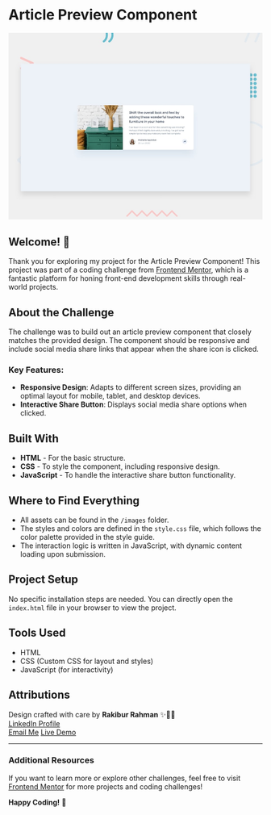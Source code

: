 # Article Preview Component

![Design preview for the Article Preview Component coding challenge](./design/desktop-preview.jpg)

## Welcome! 👋

Thank you for exploring my project for the Article Preview Component! This project was part of a coding challenge from [Frontend Mentor](https://www.frontendmentor.io), which is a fantastic platform for honing front-end development skills through real-world projects.

## About the Challenge

The challenge was to build out an article preview component that closely matches the provided design. The component should be responsive and include social media share links that appear when the share icon is clicked.

### Key Features:

- **Responsive Design**: Adapts to different screen sizes, providing an optimal layout for mobile, tablet, and desktop devices.
- **Interactive Share Button**: Displays social media share options when clicked.

## Built With

- **HTML** - For the basic structure.
- **CSS** - To style the component, including responsive design.
- **JavaScript** - To handle the interactive share button functionality.

## Where to Find Everything

- All assets can be found in the `/images` folder.
- The styles and colors are defined in the `style.css` file, which follows the color palette provided in the style guide.
- The interaction logic is written in JavaScript, with dynamic content loading upon submission.

## Project Setup

No specific installation steps are needed. You can directly open the `index.html` file in your browser to view the project.

## Tools Used

- HTML
- CSS (Custom CSS for layout and styles)
- JavaScript (for interactivity)

## Attributions

Design crafted with care by **Rakibur Rahman** ✨🎨🚀  
[LinkedIn Profile](https://www.linkedin.com/in/md-rakibur-rahman-14b33a2a4)  
[Email Me](mailto:rakiburrahman307@gmail.com)
[Live Demo](https://article-component-challenge-day-3.netlify.app)

---

### Additional Resources

If you want to learn more or explore other challenges, feel free to visit [Frontend Mentor](https://www.frontendmentor.io) for more projects and coding challenges!

**Happy Coding!** 🚀
